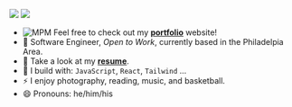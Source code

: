 [<img src="https://img.shields.io/badge/github-%2312100E.svg?&style=for-the-badge&logo=github&logoColor=white&color=black" />](https://github.com/perezmas) 
[<img src="https://img.shields.io/badge/linkedin-%230077B5.svg?&style=for-the-badge&logo=linkedin&logoColor=white" />](https://www.linkedin.com/in/maximilian-perez-mas/)

- ![MPM](/../../../../perezmas/portfolio/blob/main/favicon_io/favicon-16x16.png) Feel free to check out my [**portfolio**](https://perezmas.github.io/portfolio/) website!
- 🏢 Software Engineer, _Open to Work_, currently based in the Philadelpia Area.
- 💼 Take a look at my [**resume**](https://perezmas.github.io/portfolio/assets/resume.c81d2ba8.pdf).
- 🧰 I build with: `JavaScript`, `React`, `Tailwind` ...
- ⚡ I enjoy photography, reading, music, and basketball.
- 😄 Pronouns: he/him/his
